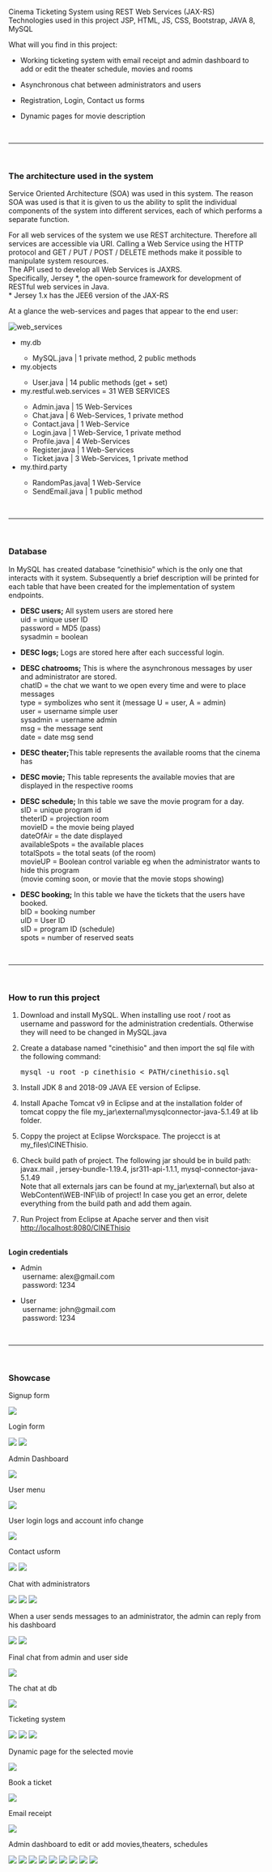 <div>
  <p>Cinema Ticketing System using REST Web Services (JAX-RS)<br>Technologies used in this project JSP, HTML, JS, CSS, Bootstrap, JAVA 8, MySQL</p>
  <p>What will you find in this project:</p>
  <ul>
    <li><p>Working ticketing system with email receipt and admin dashboard to add or edit the theater schedule, movies and rooms</p></li>
    <li><p>Asynchronous chat between administrators and users</p></li>
    <li><p>Registration, Login, Contact us forms</p></li>
    <li><p>Dynamic pages for movie description</p></li>
  </ul>
</div>
<br><hr><br>

<div>
  <h3>The architecture used in the system</h3>
  <p>Service Oriented Architecture (SOA) was used in this system. The reason SOA was used is that it is given to us the ability to split the individual components of the system into different services, each of which performs a separate function.</p>
  <p>For all web services of the system we use REST architecture. Therefore all services are accessible via URI. Calling a Web Service using the HTTP protocol and GET / PUT / POST / DELETE methods make it possible to manipulate system resources.<br>The API used to develop all Web Services is JAXRS.<br>Specifically, Jersey *, the open-source framework for development of RESTful web services in Java.<br>
* Jersey 1.x has the JEE6 version of the JAX-RS</p>
  <p>At a glance the web-services and pages that appear to the end user:</p>
  <img src="https://apaliampelos.me/assets/images/github/cinema-ticketing-system/cinethisio0.jpg" alt="web_services">
  <ul>
    <li>my.db</li>
      <ul><li>MySQL.java | 1 private method, 2 public methods</li></ul>
    <li>my.objects</li>
      <ul><li>User.java | 14 public methods (get + set)</li></ul>
    <li>my.restful.web.services = 31 WEB SERVICES</li>
      <ul><li>Admin.java | 15 Web-Services</li>
      <li>Chat.java | 6 Web-Services, 1 private method</li>
      <li>Contact.java | 1 Web-Service</li>
      <li>Login.java | 1 Web-Service, 1 private method</li>
      <li>Profile.java | 4 Web-Services</li>
      <li>Register.java | 1 Web-Services</li>
      <li>Ticket.java | 3 Web-Services, 1 private method</li></ul>
    <li>my.third.party</li>
      <ul><li>RandomPas.java| 1 Web-Service</li>
      <li>SendEmail.java | 1 public method </li></ul>
  </ul>
</div>
<br><hr><br>

<div>
  <h3>Database</h3>
  <p>In MySQL has created database “cinethisio” which is the only one that interacts with it system. Subsequently a brief description will be printed for each table that have been created for the implementation of system endpoints.</p>
  <ul>
    <li><p><strong>DESC users;</strong> All system users are stored here<br>uid = unique user ID<br>password = MD5 (pass)<br>sysadmin = boolean</p></li>
    <li><p><strong>DESC logs;</strong> Logs are stored here after each successful login.</p></li>
    <li><p><strong>DESC chatrooms;</strong> This is where the asynchronous messages by user and administrator are stored.<br>chatID = the chat we want to we open every time and were to place messages<br>type = symbolizes who sent it (message U = user, A = admin)<br>user = username simple user<br>sysadmin = username admin<br>msg = the message sent<br>date = date msg send</p></li>
     <li><p><strong>DESC theater;</strong>This table represents the available rooms that the cinema has</p></li>
     <li><p><strong>DESC movie;</strong> This table represents the available movies that are displayed in the respective rooms</p></li>
     <li><p><strong>DESC schedule;</strong> In this table we save the movie program for a day.<br>sID = unique program id<br>theterID = projection room<br>movieID = the movie being played<br>dateOfAir = the date displayed<br>availableSpots = the available places<br>totalSpots = the total seats (of the room)<br>movieUP = Boolean control variable eg when the administrator wants to hide this program<br>(movie coming soon, or movie that the movie stops showing)</p></li>
     <li><p><strong>DESC booking;</strong>  In this table we have the tickets that the users have booked.<br>bID = booking number<br>uID = User ID<br>sID = program ID (schedule)<br>spots = number of reserved seats</p></li>
  </ol>
</div>
<br><hr><br>

<div>
<h3>How to run this project</h3>
<ol>
  <li><p>Download and install MySQL. When installing use root / root as username and password for the administration credentials. Otherwise they will need to be changed in MySQL.java</p></li>
  <li><p>Create a database named "cinethisio" and then import the sql file with the following command:
    <pre>mysql -u root -p cinethisio < PATH/cinethisio.sql</pre></p></li>
  <li><p>Install JDK 8 and 2018-09 JAVA EE version of Eclipse.</p></li>
  <li><p>Install Apache Tomcat v9 in Eclipse and at the installation folder of tomcat coppy the file my_jar\external\mysqlconnector-java-5.1.49 at lib folder.</p></li>
  <li><p>Coppy the project at Eclipse Worckspace. The projecct is at my_files\CINEThisio.</p></li>
  <li><p>Check build path of project. The following jar should be in build path:<br>javax.mail , jersey-bundle-1.19.4, jsr311-api-1.1.1, mysql-connector-java-5.1.49<br>Note that all externals jars can be found at my_jar\external\ but also at WebContent\WEB-INF\lib of project! In case you get an error, delete everything from the build path and add them again.</p></li>
  <li><p>Run Project from Eclipse at Apache server and then visit <a href="http://localhost:8080/CINEThisio" target="_blank">http://localhost:8080/CINEThisio</a></p></li>
</ol>
  <br>
  <strong>Login credentials</strong>
  <ul>
    <li><p>Admin<br>&nbsp;username: alex@gmail.com<br>&nbsp;password: 1234</p></li>
    <li><p>User<br>&nbsp;username: john@gmail.com<br>&nbsp;password: 1234</p></li>
  </ul>
</div>
<br><hr><br>

<div>
<h3>Showcase</h3>
  <p>Signup form</p>
  <img src="https://apaliampelos.me/assets/images/github/cinema-ticketing-system/cinethisio9.jpg">
  <p>Login form</p>
  <img src="https://apaliampelos.me/assets/images/github/cinema-ticketing-system/cinethisio10.jpg">
  <img src="https://apaliampelos.me/assets/images/github/cinema-ticketing-system/cinethisio11.jpg">
  <p>Admin Dashboard</p>
  <img src="https://apaliampelos.me/assets/images/github/cinema-ticketing-system/cinethisio12.jpg">
  <p>User menu</p>
  <img src="https://apaliampelos.me/assets/images/github/cinema-ticketing-system/cinethisio13.jpg">
  <p>User login logs and account info change</p>
  <img src="https://apaliampelos.me/assets/images/github/cinema-ticketing-system/cinethisio14.jpg">
  <p>Contact usform</p>
  <img src="https://apaliampelos.me/assets/images/github/cinema-ticketing-system/cinethisio15.jpg">
  <img src="https://apaliampelos.me/assets/images/github/cinema-ticketing-system/cinethisio16.jpg">
  <p>Chat with administrators</p>
  <img src="https://apaliampelos.me/assets/images/github/cinema-ticketing-system/cinethisio17.jpg">
  <img src="https://apaliampelos.me/assets/images/github/cinema-ticketing-system/cinethisio18.jpg">
  <img src="https://apaliampelos.me/assets/images/github/cinema-ticketing-system/cinethisio19.jpg">
  <p>When a user sends messages to an administrator, the admin can reply from his dashboard</p>
  <img src="https://apaliampelos.me/assets/images/github/cinema-ticketing-system/cinethisio20.jpg">
  <img src="https://apaliampelos.me/assets/images/github/cinema-ticketing-system/cinethisio21.jpg">
  <p>Final chat from admin and user side</p>
  <img src="https://apaliampelos.me/assets/images/github/cinema-ticketing-system/cinethisio22.jpg">
  <p>The chat at db</p>
  <img src="https://apaliampelos.me/assets/images/github/cinema-ticketing-system/cinethisio23.jpg">
  <p>Ticketing system</p>
  <img src="https://apaliampelos.me/assets/images/github/cinema-ticketing-system/cinethisio24.jpg">
  <img src="https://apaliampelos.me/assets/images/github/cinema-ticketing-system/cinethisio25.jpg">
  <img src="https://apaliampelos.me/assets/images/github/cinema-ticketing-system/cinethisio26.jpg">
  <p>Dynamic page for the selected movie</p>
  <img src="https://apaliampelos.me/assets/images/github/cinema-ticketing-system/cinethisio27.jpg">
  <p>Book a ticket</p>
  <img src="https://apaliampelos.me/assets/images/github/cinema-ticketing-system/cinethisio28.jpg">
  <p>Email receipt</p>
  <img src="https://apaliampelos.me/assets/images/github/cinema-ticketing-system/cinethisio29.jpg">
  <p>Admin dashboard to edit or add movies,theaters, schedules</p>
  <img src="https://apaliampelos.me/assets/images/github/cinema-ticketing-system/cinethisio30.jpg">
  <img src="https://apaliampelos.me/assets/images/github/cinema-ticketing-system/cinethisio31.jpg">
  <img src="https://apaliampelos.me/assets/images/github/cinema-ticketing-system/cinethisio32.jpg">
  <img src="https://apaliampelos.me/assets/images/github/cinema-ticketing-system/cinethisio33.jpg">
  <img src="https://apaliampelos.me/assets/images/github/cinema-ticketing-system/cinethisio34.jpg">
  <img src="https://apaliampelos.me/assets/images/github/cinema-ticketing-system/cinethisio35.jpg">
  <img src="https://apaliampelos.me/assets/images/github/cinema-ticketing-system/cinethisio36.jpg">
  <img src="https://apaliampelos.me/assets/images/github/cinema-ticketing-system/cinethisio37.jpg">
  <img src="https://apaliampelos.me/assets/images/github/cinema-ticketing-system/cinethisio38.jpg">
</div>
